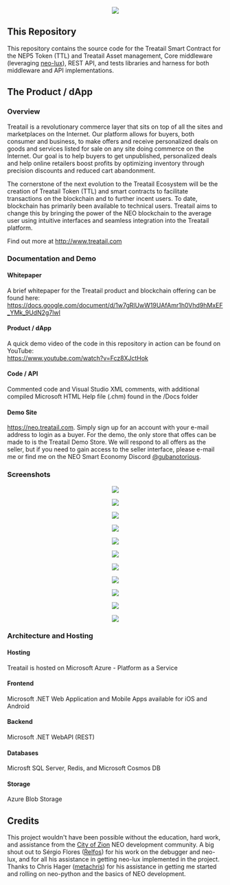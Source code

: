 <p align="center">
  <img src="Treatail.png" />
</p>

## This Repository
This repository contains the source code for the Treatail Smart Contract for the NEP5 Token (TTL) and Treatail Asset management, Core middleware (leveraging [neo-lux](https://github.com/Relfos/neo-lux)), REST API, and tests libraries and harness for both middleware and API implementations.

## The Product / dApp
### Overview
Treatail is a revolutionary commerce layer that sits on top of all the sites and marketplaces on the Internet.  Our platform allows for buyers, both consumer and business, to make offers and receive personalized deals on goods and services listed for sale on any site doing commerce on the Internet.  Our goal is to help buyers to get unpublished, personalized deals and help online retailers boost profits by optimizing inventory through precision discounts and reduced cart abandonment.

The cornerstone of the next evolution to the Treatail Ecosystem will be the creation of Treatail Token (TTL) and smart contracts to facilitate transactions on the blockchain and to further incent users.  To date, blockchain has primarily been available to technical users.  Treatail aims to change this by bringing the power of the NEO blockchain to the average user using intuitive interfaces and seamless integration into the Treatail platform.

Find out more at http://www.treatail.com

### Documentation and Demo
#### Whitepaper
A brief whitepaper for the Treatail product and blockchain offering can be found here:
https://docs.google.com/document/d/1w7gRlUwW19UAfAmr1h0Vhd9hMxEF_YMk_9UdN2g7lwI

#### Product / dApp 
A quick demo video of the code in this repository in action can be found on YouTube:                
https://www.youtube.com/watch?v=Fcz8XJctHok

#### Code / API 
Commented code and Visual Studio XML comments, with additional compiled Microsoft HTML Help file (.chm) found in the /Docs folder

#### Demo Site
https://neo.treatail.com.  Simply sign up for an account with your e-mail address to login as a buyer.  For the demo, the only store that offes can be made to is the Treatail Demo Store.  We will respond to all offers as the seller, but if you need to gain access to the seller interface, please e-mail me or find me on the NEO Smart Economy Discord [@gubanotorious](https://discord.gg/zRq6Jba).

### Screenshots
<p align="center">
  <img src="/Screenshots/login.png" />
</p>

<p align="center">
  <img src="/Screenshots/activedeals.png" />
</p>

<p align="center">
  <img src="/Screenshots/dealdetails.png" />
</p>

<p align="center">
  <img src="/Screenshots/dealresponse.png" />
</p>

<p align="center">
  <img src="/Screenshots/payment.png" />
</p>

<p align="center">
  <img src="/Screenshots/userdetails.png" />
</p>

<p align="center">
  <img src="/Screenshots/sendtoken-treatail.png" />
</p>

<p align="center">
  <img src="/Screenshots/sendtoken-neo.png" />
</p>

<p align="center">
  <img src="/Screenshots/ttlhistory.png" />
</p>

<p align="center">
  <img src="/Screenshots/assetlist.png" />
</p>

<p align="center">
  <img src="/Screenshots/verifiedassetdetails.png" />
</p>

### Architecture and Hosting
#### Hosting
Treatail is hosted on Microsoft Azure - Platform as a Service

#### Frontend
Microsoft .NET Web Application and Mobile Apps available for iOS and Android

#### Backend
Microsoft .NET WebAPI (REST)

#### Databases
Microsft SQL Server, Redis, and Microsoft Cosmos DB

#### Storage
Azure Blob Storage

## Credits
This project wouldn't have been possible without the education, hard work, and assistance from the [City of Zion](https://github.com/CityOfZion) NEO development community.  A big shout out to Sérgio Flores ([Relfos](https://github.com/Relfos)) for his work on the debugger and neo-lux, and for all his assistance in getting neo-lux implemented in the project.  Thanks to Chris Hager ([metachris](https://github.com/metachris)) for his assistance in getting me started and rolling on neo-python and the basics of NEO development.



